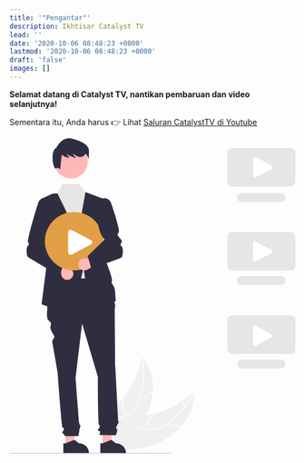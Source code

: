 ```yaml
---
title: '"Pengantar"'
description: Ikhtisar Catalyst TV
lead: ''
date: '2020-10-06 08:48:23 +0000'
lastmod: '2020-10-06 08:48:23 +0000'
draft: 'false'
images: []
---
```


**Selamat datang di Catalyst TV, nantikan pembaruan dan video selanjutnya!**

Sementara itu, Anda harus :point_right: Lihat [Saluran CatalystTV di Youtube](https://www.youtube.com/channel/UCV2lFD4AtGRT-WIrLoX58lg)

<svg data-name="Layer 1" xmlns="http://www.w3.org/2000/svg" width="525.56304" height="580.29729" viewbox="0 0 525.56304 580.29729" xmlns:xlink="http://www.w3.org/1999/xlink"><path d="M628.77094,710.50833c29.14785-17.88633,50.88392-50.8707,47.5438-84.905a157.56429,157.56429,0,0,1-98.48368,44.76113c-14.30478,1.03973-30.32341.7067-40.73021,10.57628-6.47548,6.141-9.40464,15.29421-9.78484,24.21012-.38,8.91635,1.52458,17.75413,3.41845,26.47533l-.58211,2.15045C564.34891,733.44271,599.6231,728.39466,628.77094,710.50833Z" transform="translate(-337.21848 -159.85135)" fill="#f0f0f0"></path><path d="M675.59766,625.5765a134.67508,134.67508,0,0,1-55.14489,61.84535,57.99558,57.99558,0,0,1-16.80423,6.91438,33.26319,33.26319,0,0,1-17.46867-1.14658c-5.27267-1.69909-10.46929-4.04768-16.06317-4.43548a20.3671,20.3671,0,0,0-15.54811,5.975c-5.17566,4.94033-8.26751,11.44573-11.07,17.91254-3.11163,7.18015-6.22988,14.68739-12.31142,19.90283-.73687.63193.28675,1.73834,1.0225,1.10737,10.58085-9.074,12.12537-24.05153,20.53748-34.68352,3.92525-4.96108,9.36936-8.76929,15.89815-8.75911,5.70914.00891,11.07,2.42621,16.39383,4.19272a35.4943,35.4943,0,0,0,17.03882,1.75751,53.61582,53.61582,0,0,0,17.00808-6.2428,130.65894,130.65894,0,0,0,32.19746-25.11893,137.06342,137.06342,0,0,0,25.756-38.78118c.39025-.88531-1.05411-1.31963-1.44181-.4401Z" transform="translate(-337.21848 -159.85135)" fill="#fff"></path><path d="M628.58846,683.27779a20.20556,20.20556,0,0,0,25.63353,5.24228c.84828-.47.15781-1.81024-.6916-1.33963a18.70991,18.70991,0,0,1-23.83456-4.92516c-.5947-.76613-1.69867.26075-1.10737,1.02251Z" transform="translate(-337.21848 -159.85135)" fill="#fff"></path><path d="M588.73987,694.40327a38.94454,38.94454,0,0,1,13.22139-25.114c.7346-.63451-.28879-1.74111-1.02251-1.10737a40.50826,40.50826,0,0,0-13.70493,26.16138c-.10545.966,1.40117,1.02079,1.506.06Z" transform="translate(-337.21848 -159.85135)" fill="#fff"></path><path d="M660.139,652.75191a11.4373,11.4373,0,0,1-3.98457-10.09473c.11764-.96421-1.38918-1.01794-1.506-.06a12.81648,12.81648,0,0,0,4.38325,11.17725.779.779,0,0,0,1.06494.04243.75744.75744,0,0,0,.04243-1.06494Z" transform="translate(-337.21848 -159.85135)" fill="#fff"></path><path d="M580.30677,560.878c-.09058.6-.18116,1.2-.28307,1.80579a150.62448,150.62448,0,0,1-5.718,23.75477c-.18734.60235-.38626,1.21-.59051,1.80566a158.79028,158.79028,0,0,1-28.70343,50.93037,154.20465,154.20465,0,0,1-16.39955,16.7337c-8.125,7.11734-17.50091,14.18789-22.64866,23.3053a26.45431,26.45431,0,0,0-1.4632,2.929l23.07366,50.75707c.11033.089.20939.18388.32.27348l.8286,2.0687c.322-.24462.65066-.50525.97263-.74987.18737-.14112.36959-.29355.557-.43468.12328-.09766.24637-.19592.3632-.277.04115-.03236.082-.06528.11169-.09239.11682-.08109.21673-.16881.322-.24462q2.7619-2.17767,5.5028-4.40173c.01159-.00527.01159-.00527.018-.02185,13.894-11.33306,26.964-23.92562,37.70719-38.10162.32308-.42661.658-.85793.97055-1.30773a147.14643,147.14643,0,0,0,12.781-20.32882,130.08839,130.08839,0,0,0,5.43607-11.98725A108.1739,108.1739,0,0,0,600.72152,624.26c1.33607-22.57407-4.56232-45.32416-19.27785-62.11057C581.06692,561.72031,580.69512,561.30186,580.30677,560.878Z" transform="translate(-337.21848 -159.85135)" fill="#f0f0f0"></path><path d="M579.71443,561.28494A134.675,134.675,0,0,1,572.9195,643.866a57.99543,57.99543,0,0,1-9.25431,15.63806,33.26323,33.26323,0,0,1-14.63806,9.60187c-5.23291,1.81788-10.79613,3.07139-15.496,6.12965a20.36711,20.36711,0,0,0-8.81693,14.13174c-1.15805,7.06068.29,14.11638,1.94581,20.96706,1.83849,7.60637,3.86861,15.47788,2.1529,23.30363-.20788.9482,1.27556,1.21532,1.48313.26855,2.98505-13.61546-4.79926-26.50411-4.48385-40.05783.14718-6.32441,2.20119-12.64279,7.42019-16.56544,4.5638-3.43018,10.29953-4.72772,15.61387-6.52257a35.49425,35.49425,0,0,0,14.66268-8.85527,53.61569,53.61569,0,0,0,9.8214-15.22457,130.659,130.659,0,0,0,10.58454-39.44115,137.06311,137.06311,0,0,0-2.78424-46.47148c-.22142-.94183-1.63616-.419-1.41618.51668Z" transform="translate(-337.21848 -159.85135)" fill="#fff"></path><path d="M576.92038,635.659a20.20555,20.20555,0,0,0,23.62316-11.24748c.39434-.886-.96389-1.54038-1.35876-.65323a18.70989,18.70989,0,0,1-21.99584,10.41759c-.93611-.25366-1.19931,1.23091-.26856,1.48312Z" transform="translate(-337.21848 -159.85135)" fill="#fff"></path><path d="M551.80182,668.53365a38.94454,38.94454,0,0,1-4.56383-28.01233c.20451-.9489-1.27886-1.21631-1.48313-.26855a40.50821,40.50821,0,0,0,4.80834,29.13971c.49742.8348,1.73334-.02856,1.23862-.85883Z" transform="translate(-337.21848 -159.85135)" fill="#fff"></path><path d="M583.733,592.29019a11.4373,11.4373,0,0,1-9.25919-5.66109c-.48659-.8407-1.722.02361-1.23862.85883a12.81643,12.81643,0,0,0,10.22925,6.28539.779.779,0,0,0,.87584-.60729.75743.75743,0,0,0-.60728-.87584Z" transform="translate(-337.21848 -159.85135)" fill="#fff"></path><polygon points="102.687 565.457 117.324 565.456 124.287 509 102.685 509.001 102.687 565.457" fill="#ffb6b6"></polygon><path d="M436.17229,720.52965l4.11985-.00017,16.08455-6.54121,8.62083,6.54021h.00116a18.37067,18.37067,0,0,1,18.3697,18.3694v.59694l-47.19522.00175Z" transform="translate(-337.21848 -159.85135)" fill="#2f2e41"></path><polygon points="170.687 565.457 185.324 565.456 192.287 509 170.685 509.001 170.687 565.457" fill="#ffb6b6"></polygon><path d="M504.17229,720.52965l4.11985-.00017,16.08455-6.54121,8.62083,6.54021h.00116a18.37067,18.37067,0,0,1,18.3697,18.3694v.59694l-47.19522.00175Z" transform="translate(-337.21848 -159.85135)" fill="#2f2e41"></path><polygon points="91.037 204.001 110.387 263.5 171.387 261.5 152.643 204.001 91.037 204.001" fill="#e6e6e6"></polygon><path d="M519.60574,416.35135l-115,3,2,56s-2,15,2,19,6,4,4,11,8.56693,18.43307,7.28346,19.71654-4.28346,8.28346-4.28346,8.28346l10,57s7,99,9,101,4,0,2,5-4,3-2,5a73.65012,73.65012,0,0,1,5,6H463.7829s1.82284-10,1.82284-11,2-7,2-8-1.76772-2.76772-1.76772-2.76772a32.89916,32.89916,0,0,1-1.23228-6.23228c0-2-6-79-6-79l12-100,29,98s0,86,2,88,2,1,1,5-5,3-2,6,4-2,3,3l-1,5,30,.42914s4-8.42914,2-11.42914-1.88-2.1811.56-7.09055,3.44-5.90945,2.44-6.90945-1-6.3189-1-6.3189l-5-95.6811s-1-101-1-104a9.97451,9.97451,0,0,1,.83071-4.49876v-4.0721l-3.83071-14.42914Z" transform="translate(-337.21848 -159.85135)" fill="#2f2e41"></path><path d="M509.10574,270.85135l-35-13-58,4-13.4296,6.26715a23.2377,23.2377,0,0,0-12.9511,25.657l17.3807,86.07583-11,85s54.5,26.5,71.5-42.5l6-26s2,80,59,63c0,0-1-16-2-22s-3-6-4-9-3,0-1-6-16-48-16-48Z" transform="translate(-337.21848 -159.85135)" fill="#2f2e41"></path><polygon points="125.387 177.5 88.033 101.369 97.387 84.5 127.698 84.5 139.705 99.047 125.387 177.5" fill="#e6e6e6"></polygon><path d="M443.96673,420.20166a11.16677,11.16677,0,0,1-11.73088-12.4732l-35.68176-17.36518,17.74115-10.5115,31.1641,18.10179a11.2273,11.2273,0,0,1-1.49261,22.24809Z" transform="translate(-337.21848 -159.85135)" fill="#ffb8b8"></path><path d="M370.68044,377.79032c-1.70214-2.07813-3.68115-16.563.04981-19.96192,3.14648-2.86621,2.46-4.19873.45947-7.19971-1.7373-2.606,11.59912-50.72265,19.26514-73.081a12.42107,12.42107,0,0,1,23.94092,6.40039c2.70605,28.625-1.14209,48.147-12.10791,61.36768l33.87793,44.88183L429.949,412.993S372.23171,379.68387,370.68044,377.79032Z" transform="translate(-337.21848 -159.85135)" fill="#2f2e41"></path><circle cx="112.88726" cy="43" r="31" fill="#ffb8b8"></circle><path d="M482.9338,180.3627c-.82373-7.41406-11.533-14.82812-30.48-19.77081-18.947-4.94275-28.83246,16.47565-28.83246,16.47565-13.1806,6.59027-5.35474,41.60119-1.23572,38.306,4.119-3.29511,7.826,2.05951,7.826,2.05951l3.04791-27.43177c4.33893,3.325,9.22956,6.1402,14.479,5.30341l-6.42468-6.32581q9.13357,3.97413,18.26721,7.94825-3.02363-4.16052-6.04718-8.321c.208-.00671.41675-.01587.62524-.0238a28.97171,28.97171,0,0,0,9.24451,5.16925c3.99567,1.14526,8.78332.5257,11.52093-2.602a8.49931,8.49931,0,0,0,1.63758-2.94714c4.97125,3.4049,5.95977,10.69549,5.95977,10.69549S483.75753,187.77677,482.9338,180.3627Z" transform="translate(-337.21848 -159.85135)" fill="#2f2e41"></path><circle cx="118.60217" cy="189.28346" r="53.64177" fill="#e29f46"></circle><path d="M465.52425,385.443a11.16678,11.16678,0,0,1,17.00768-1.98319l35.213-18.2971-2.13615,20.5104L482.4974,399.90383A11.22729,11.22729,0,0,1,465.52425,385.443Z" transform="translate(-337.21848 -159.85135)" fill="#ffb8b8"></path><path d="M487.26248,398.993l-6.2168-22.79541,30.87793-29.88183C500.95779,333.095,497.10964,313.573,499.8157,284.948a12.42086,12.42086,0,0,1,23.94092-6.40039c7.666,22.3584,16.36962,49.88086,14.29638,54.02734-.27588.55176-.52636,1.04444-.75146,1.48682-1.85694,3.65137-1.85694,3.65137-.04932,6.00049.22559.29346.47705.62012.75342.98926.70019.9331,1.45459,1.81054,2.18408,2.65869,2.34961,2.73193,4.56934,5.3125,2.832,7.91845-2.00049,3.001-2.687,4.3335.45948,7.19971,3.731,3.39893,1.75195,17.88379.0498,19.96192-1.55127,1.89355-46.727,17.022-55.76709,20.03515Z" transform="translate(-337.21848 -159.85135)" fill="#2f2e41"></path><path d="M633.60908,740.14865H338.13782a.91934.91934,0,0,1,0-1.83869H633.60908a.91935.91935,0,1,1,0,1.83869Z" transform="translate(-337.21848 -159.85135)" fill="#ccc"></path><path d="M854.28152,248.677H746.22927a8.5095,8.5095,0,0,1-8.5-8.5V186.39725a8.50951,8.50951,0,0,1,8.5-8.5H854.28152a8.50951,8.50951,0,0,1,8.5,8.5V240.177A8.5095,8.5095,0,0,1,854.28152,248.677Z" transform="translate(-337.21848 -159.85135)" fill="#e6e6e6"></path><path d="M836.53005,276.84842H763.74148a8.07569,8.07569,0,0,1,0-16.15137h72.78857a8.07569,8.07569,0,1,1,0,16.15137Z" transform="translate(-337.21848 -159.85135)" fill="#e6e6e6"></path><path d="M854.28152,403.03263H746.22927a8.50951,8.50951,0,0,1-8.5-8.5V340.75284a8.50951,8.50951,0,0,1,8.5-8.5H854.28152a8.50951,8.50951,0,0,1,8.5,8.5v53.77979A8.50951,8.50951,0,0,1,854.28152,403.03263Z" transform="translate(-337.21848 -159.85135)" fill="#e6e6e6"></path><path d="M836.53005,429.34854H763.74148a8.07568,8.07568,0,1,1,0-16.15136h72.78857a8.07568,8.07568,0,1,1,0,16.15136Z" transform="translate(-337.21848 -159.85135)" fill="#e6e6e6"></path><path d="M854.28152,556.38846H746.22927a8.50982,8.50982,0,0,1-8.5-8.5V494.10868a8.5095,8.5095,0,0,1,8.5-8.5H854.28152a8.5095,8.5095,0,0,1,8.5,8.5v53.77978A8.50982,8.50982,0,0,1,854.28152,556.38846Z" transform="translate(-337.21848 -159.85135)" fill="#e6e6e6"></path><path d="M836.53005,582.84842H763.74148a8.07569,8.07569,0,0,1,0-16.15137h72.78857a8.07569,8.07569,0,1,1,0,16.15137Z" transform="translate(-337.21848 -159.85135)" fill="#e6e6e6"></path><path d="M449.50391,374.23a4.50007,4.50007,0,0,1-2.1709-.56543A4.44151,4.44151,0,0,1,445,369.7207V332.54688a4.49981,4.49981,0,0,1,6.9126-3.79834l35.26318,18.58691a4.50008,4.50008,0,0,1,0,7.59668L451.9126,373.519A4.47852,4.47852,0,0,1,449.50391,374.23Z" transform="translate(-337.21848 -159.85135)" fill="#fff"></path><path d="M788.89911,231.78142a3.6333,3.6333,0,0,1-1.75277-.45653,3.586,3.586,0,0,1-1.88364-3.18422V198.12685a3.63309,3.63309,0,0,1,5.58116-3.06674L819.315,210.067a3.63333,3.63333,0,0,1,0,6.13349l-28.47118,15.00691A3.61584,3.61584,0,0,1,788.89911,231.78142Z" transform="translate(-337.21848 -159.85135)" fill="#fff"></path><path d="M788.63641,386.78142a3.63324,3.63324,0,0,1-1.75276-.45653A3.586,3.586,0,0,1,785,383.14067V353.12685a3.6331,3.6331,0,0,1,5.58117-3.06674l28.47118,15.0069a3.63334,3.63334,0,0,1,0,6.13349l-28.47118,15.00691A3.6159,3.6159,0,0,1,788.63641,386.78142Z" transform="translate(-337.21848 -159.85135)" fill="#fff"></path><path d="M788.37372,541.78142a3.6333,3.6333,0,0,1-1.75277-.45653,3.58606,3.58606,0,0,1-1.88365-3.18422V508.12685a3.6331,3.6331,0,0,1,5.58117-3.06674l28.47118,15.0069a3.63333,3.63333,0,0,1,0,6.13349l-28.47118,15.00691A3.61584,3.61584,0,0,1,788.37372,541.78142Z" transform="translate(-337.21848 -159.85135)" fill="#fff"></path></svg>
